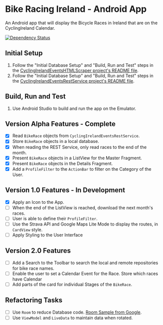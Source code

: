 # Bike Racing Ireland - Android App

An Android app that will display the Bicycle Races in Ireland that are
on the CyclingIreland Calendar.

[![Dependency Status](https://www.versioneye.com/user/projects/59f44ead0fb24f1ec28638e4/badge.svg)](https://www.versioneye.com/user/projects/59f44ead0fb24f1ec28638e4)

## Initial Setup

1. Follow the "Initial Database Setup" and "Build, Run and Test" steps
in the [CyclingIrelandEventsHTMLScraper project's README file](https://github.com/lukegjpotter/cycling-ireland-events-html-scraper/blob/master/README.md).
1. Follow the "Initial Database Setup" and "Build, Run and Test" steps
in the [CyclingIrelandEventsRestService project's README file](https://github.com/lukegjpotter/cycling-ireland-events-rest-service/blob/master/README.md).

## Build, Run and Test

1. Use Android Studio to build and run the app on the Emulator.

## Version Alpha Features - Complete

* [x] Read `BikeRace` objects from `CyclingIrelandEventsRestService`.
* [x] Store `BikeRace` objects in a local database.
* [x] When reading the REST Service, only read races to the end of the
      month.
* [x] Present `BikeRace` objects in a ListView for the Master Fragment.
* [x] Present `BikeRace` objects in the Details Fragment.
* [x] Add a `ProfileFilter` to the `ActionBar` to filter on the Category
      of the User.

## Version 1.0 Features - In Development

* [x] Apply an Icon to the App.
* [ ] When the end of the ListView is reached, download the next month's
      races.
* [ ] User is able to define their `ProfileFilter`.
* [ ] Use the Strava API and Google Maps Lite Mode to display the
      routes, in `CardView` style.
* [ ] Apply Styling to the User Interface

## Version 2.0 Features

* [ ] Add a Search to the Toolbar to search the local and remote
      repositories for bike race names.
* [ ] Enable the user to set a Calendar Event for the Race. Store which
      races have Calendar 
* [ ] Add parts of the card for individual Stages of the `BikeRace`.

## Refactoring Tasks

 * [ ] Use `Room` to reduce Database code. [Room Sample from Google](https://github.com/googlesamples/android-architecture-components).
 * [ ] Use `ViewModel` and `LiveData` to maintain data when rotated.

